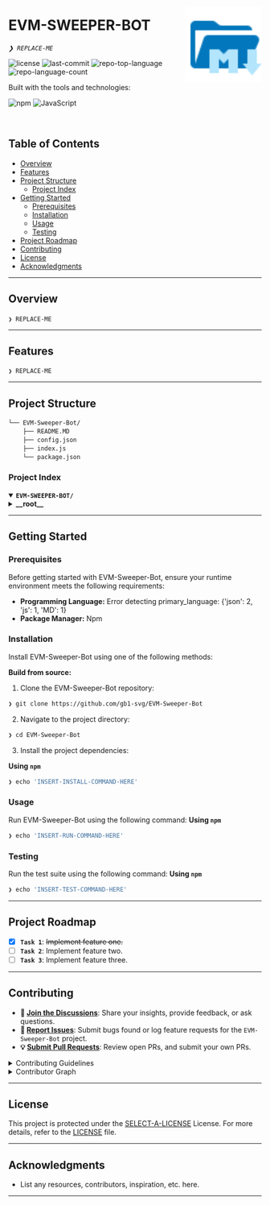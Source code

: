 <div align="left" style="position: relative;">
<img src="https://raw.githubusercontent.com/PKief/vscode-material-icon-theme/ec559a9f6bfd399b82bb44393651661b08aaf7ba/icons/folder-markdown-open.svg" align="right" width="30%" style="margin: -20px 0 0 20px;">
<h1>EVM-SWEEPER-BOT</h1>
<p align="left">
	<em><code>❯ REPLACE-ME</code></em>
</p>
<p align="left">
	<img src="https://img.shields.io/github/license/gb1-svg/EVM-Sweeper-Bot?style=flat&logo=opensourceinitiative&logoColor=white&color=0080ff" alt="license">
	<img src="https://img.shields.io/github/last-commit/gb1-svg/EVM-Sweeper-Bot?style=flat&logo=git&logoColor=white&color=0080ff" alt="last-commit">
	<img src="https://img.shields.io/github/languages/top/gb1-svg/EVM-Sweeper-Bot?style=flat&color=0080ff" alt="repo-top-language">
	<img src="https://img.shields.io/github/languages/count/gb1-svg/EVM-Sweeper-Bot?style=flat&color=0080ff" alt="repo-language-count">
</p>
<p align="left">Built with the tools and technologies:</p>
<p align="left">
	<img src="https://img.shields.io/badge/npm-CB3837.svg?style=flat&logo=npm&logoColor=white" alt="npm">
	<img src="https://img.shields.io/badge/JavaScript-F7DF1E.svg?style=flat&logo=JavaScript&logoColor=black" alt="JavaScript">
</p>
</div>
<br clear="right">

##  Table of Contents

- [ Overview](#-overview)
- [ Features](#-features)
- [ Project Structure](#-project-structure)
  - [ Project Index](#-project-index)
- [ Getting Started](#-getting-started)
  - [ Prerequisites](#-prerequisites)
  - [ Installation](#-installation)
  - [ Usage](#-usage)
  - [ Testing](#-testing)
- [ Project Roadmap](#-project-roadmap)
- [ Contributing](#-contributing)
- [ License](#-license)
- [ Acknowledgments](#-acknowledgments)

---

##  Overview

<code>❯ REPLACE-ME</code>

---

##  Features

<code>❯ REPLACE-ME</code>

---

##  Project Structure

```sh
└── EVM-Sweeper-Bot/
    ├── README.MD
    ├── config.json
    ├── index.js
    └── package.json
```


###  Project Index
<details open>
	<summary><b><code>EVM-SWEEPER-BOT/</code></b></summary>
	<details> <!-- __root__ Submodule -->
		<summary><b>__root__</b></summary>
		<blockquote>
			<table>
			<tr>
				<td><b><a href='https://github.com/gb1-svg/EVM-Sweeper-Bot/blob/master/config.json'>config.json</a></b></td>
				<td><code>❯ REPLACE-ME</code></td>
			</tr>
			<tr>
				<td><b><a href='https://github.com/gb1-svg/EVM-Sweeper-Bot/blob/master/index.js'>index.js</a></b></td>
				<td><code>❯ REPLACE-ME</code></td>
			</tr>
			<tr>
				<td><b><a href='https://github.com/gb1-svg/EVM-Sweeper-Bot/blob/master/package.json'>package.json</a></b></td>
				<td><code>❯ REPLACE-ME</code></td>
			</tr>
			<tr>
				<td><b><a href='https://github.com/gb1-svg/EVM-Sweeper-Bot/blob/master/README.MD'>README.MD</a></b></td>
				<td><code>❯ REPLACE-ME</code></td>
			</tr>
			</table>
		</blockquote>
	</details>
</details>

---
##  Getting Started

###  Prerequisites

Before getting started with EVM-Sweeper-Bot, ensure your runtime environment meets the following requirements:

- **Programming Language:** Error detecting primary_language: {'json': 2, 'js': 1, 'MD': 1}
- **Package Manager:** Npm


###  Installation

Install EVM-Sweeper-Bot using one of the following methods:

**Build from source:**

1. Clone the EVM-Sweeper-Bot repository:
```sh
❯ git clone https://github.com/gb1-svg/EVM-Sweeper-Bot
```

2. Navigate to the project directory:
```sh
❯ cd EVM-Sweeper-Bot
```

3. Install the project dependencies:


**Using `npm`** &nbsp; [<img align="center" src="" />]()

```sh
❯ echo 'INSERT-INSTALL-COMMAND-HERE'
```




###  Usage
Run EVM-Sweeper-Bot using the following command:
**Using `npm`** &nbsp; [<img align="center" src="" />]()

```sh
❯ echo 'INSERT-RUN-COMMAND-HERE'
```


###  Testing
Run the test suite using the following command:
**Using `npm`** &nbsp; [<img align="center" src="" />]()

```sh
❯ echo 'INSERT-TEST-COMMAND-HERE'
```


---
##  Project Roadmap

- [X] **`Task 1`**: <strike>Implement feature one.</strike>
- [ ] **`Task 2`**: Implement feature two.
- [ ] **`Task 3`**: Implement feature three.

---

##  Contributing

- **💬 [Join the Discussions](https://github.com/gb1-svg/EVM-Sweeper-Bot/discussions)**: Share your insights, provide feedback, or ask questions.
- **🐛 [Report Issues](https://github.com/gb1-svg/EVM-Sweeper-Bot/issues)**: Submit bugs found or log feature requests for the `EVM-Sweeper-Bot` project.
- **💡 [Submit Pull Requests](https://github.com/gb1-svg/EVM-Sweeper-Bot/blob/main/CONTRIBUTING.md)**: Review open PRs, and submit your own PRs.

<details closed>
<summary>Contributing Guidelines</summary>

1. **Fork the Repository**: Start by forking the project repository to your github account.
2. **Clone Locally**: Clone the forked repository to your local machine using a git client.
   ```sh
   git clone https://github.com/gb1-svg/EVM-Sweeper-Bot
   ```
3. **Create a New Branch**: Always work on a new branch, giving it a descriptive name.
   ```sh
   git checkout -b new-feature-x
   ```
4. **Make Your Changes**: Develop and test your changes locally.
5. **Commit Your Changes**: Commit with a clear message describing your updates.
   ```sh
   git commit -m 'Implemented new feature x.'
   ```
6. **Push to github**: Push the changes to your forked repository.
   ```sh
   git push origin new-feature-x
   ```
7. **Submit a Pull Request**: Create a PR against the original project repository. Clearly describe the changes and their motivations.
8. **Review**: Once your PR is reviewed and approved, it will be merged into the main branch. Congratulations on your contribution!
</details>

<details closed>
<summary>Contributor Graph</summary>
<br>
<p align="left">
   <a href="https://github.com{/gb1-svg/EVM-Sweeper-Bot/}graphs/contributors">
      <img src="https://contrib.rocks/image?repo=gb1-svg/EVM-Sweeper-Bot">
   </a>
</p>
</details>

---

##  License

This project is protected under the [SELECT-A-LICENSE](https://choosealicense.com/licenses) License. For more details, refer to the [LICENSE](https://choosealicense.com/licenses/) file.

---

##  Acknowledgments

- List any resources, contributors, inspiration, etc. here.

---